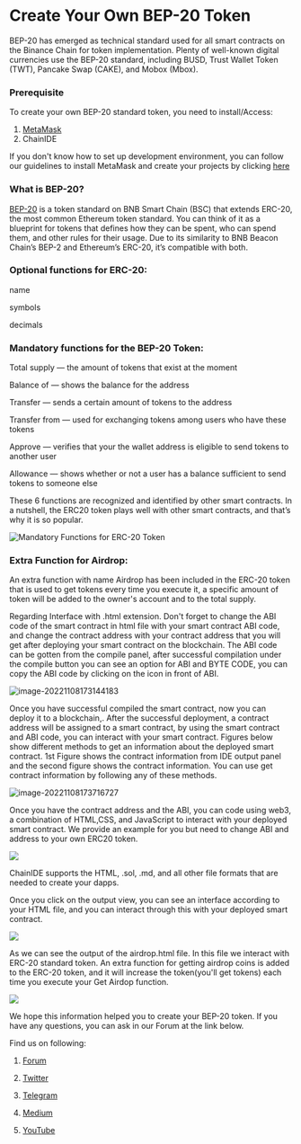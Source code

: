 # Create Your Own BEP-20 Token

BEP-20 has emerged as technical standard used for all smart contracts on the Binance Chain for token implementation.
Plenty of well-known digital currencies use the BEP-20 standard, including BUSD, Trust Wallet Token (TWT), Pancake Swap (CAKE), and Mobox (Mbox).

### Prerequisite
To create your own BEP-20 standard token, you need to install/Access:
1. [MetaMask](https://metamask.io/)
2. ChainIDE


If you don't know how to set up development environment, you can follow our guidelines to install MetaMask and create your projects by clicking [here](https://chainide.gitbook.io/chainide-english-1/ethereum-ide-1/1.-ethereum-ide/untitled-1-1)

### What is BEP-20?

[BEP-20](https://academy.binance.com/en/glossary/bep-20) is a token standard on BNB Smart Chain (BSC) that extends ERC-20, the most common Ethereum token standard. You can think of it as a blueprint for tokens that defines how they can be spent, who can spend them, and other rules for their usage. Due to its similarity to BNB Beacon Chain’s BEP-2 and Ethereum’s ERC-20, it’s compatible with both.

### Optional functions for ERC-20:
name

symbols

decimals


### Mandatory functions for the BEP-20 Token:
Total supply — the amount of tokens that exist at the moment

Balance of — shows the balance for the address

Transfer — sends a certain amount of tokens to the address

Transfer from — used for exchanging tokens among users who have these tokens

Approve — verifies that your the wallet address is eligible to send tokens to another user

Allowance — shows whether or not a user has a balance sufficient to send tokens to someone else

These 6 functions are recognized and identified by other smart contracts. In a nutshell, the
ERC20 token plays well with other smart contracts, and that’s why it is so popular.

![Mandatory Functions for ERC-20 Token](https://whitematrix-public-cn-north-1.s3.cn-north-1.amazonaws.com.cn/Erc20+showcase/1.png)

### Extra Function for Airdrop:
An extra function with name Airdrop has been included in the ERC-20 token that is used to get tokens every time you execute it, a specific amount of token will be added to the owner's account and to the total supply.

Regarding Interface with .html extension. Don't forget to change the ABI code of the smart contract in html file with your smart contract ABI code, and change the contract address with your contract address that you will get after deploying your smart contract on the blockchain.
The ABI code can be gotten from the compile panel, after successful compilation under the compile button you can see an option for ABI and BYTE CODE, you can copy the ABI code by clicking on the icon in front of ABI. 

![image-20221108173144183](https://d3gvnlbntpm4ho.cloudfront.net/ERC20_deployment_on_Goerli_Etherum/image-20221108173144183.png)

Once you have successful compiled the smart contract, now you can deploy it to a blockchain,. After the successful deployment, a contract address will be assigned to a smart contract, by using the smart contract and ABI code, you can interact with your smart contract. Figures below show different methods to get an information about the deployed smart contract. 1st Figure shows the contract information from IDE output panel and the second figure shows the contract information. You can use get contract information by following any of these methods.

![image-20221108173716727](https://d3gvnlbntpm4ho.cloudfront.net/ERC20_deployment_on_Goerli_Etherum/image-20221108173716727.png)

Once you have the contract address and the ABI, you can code using web3, a combination of  HTML,CSS, and JavaScript to interact with your deployed smart contract. We provide an example for you but need to change ABI and address to your own ERC20 token.

![](https://whitematrix-public-cn-north-1.s3.cn-north-1.amazonaws.com.cn/Erc20+showcase/5.png)

ChainIDE supports the HTML, .sol, .md, and all other file formats that are needed to create your dapps.

Once you click on the output view, you can see an interface according to your HTML file,
and you can interact through this with your deployed smart contract. 

![](https://whitematrix-public-cn-north-1.s3.cn-north-1.amazonaws.com.cn/Erc20+showcase/6.png)

As we can see the output of the airdrop.html file. In this file we interact with ERC-20 standard token. An extra function for getting airdrop coins is added to the ERC-20 token, and it will increase the token(you'll get tokens) each time you execute your Get Airdop function.

![](https://whitematrix-public-cn-north-1.s3.cn-north-1.amazonaws.com.cn/Erc20+showcase/7.png)

We hope this information helped you to create your BEP-20 token. If you have any questions, you can ask in our Forum at the link below.

Find us on following:
1. [Forum](https://forum.chainide.com/)

2. [Twitter](https://twitter.com/ChainIde)

3. [Telegram](https://t.me/joinchat/Q48BNwB-f8RlZTJl)

4. [Medium](https://medium.com/@matrixwhite-mgt)

5. [YouTube](https://www.youtube.com/channel/UCgvPUHayWfxAGiJCI2xOzNg)